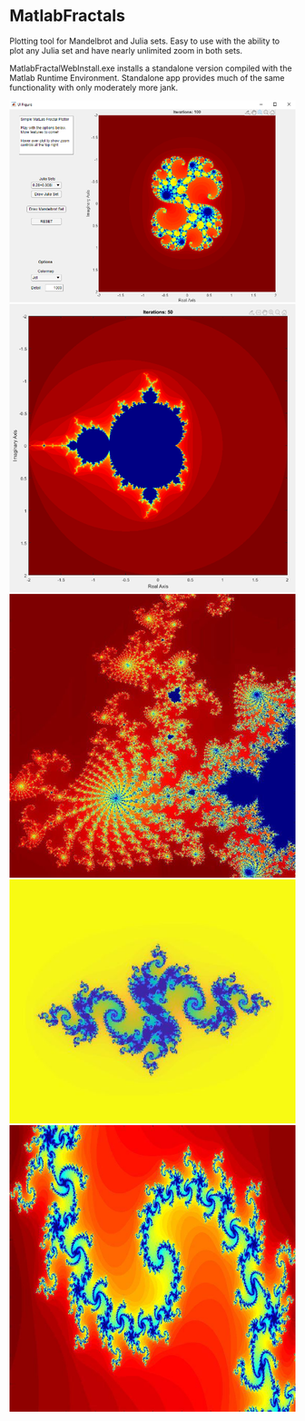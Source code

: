 # MatlabFractals
Plotting tool for Mandelbrot and Julia sets. Easy to use with the ability to plot any Julia set and have nearly unlimited zoom in both sets.

MatlabFractalWebInstall.exe installs a standalone version compiled with the Matlab Runtime Environment. Standalone app provides much of the same functionality with only moderately more jank.

<p align='center'>
  <img src='/Examples/Ex5.png'>
  <img src='/Examples/ex4.png'>
  <img src='/Examples/ex2.jpg'>
  <img src='/Examples/ex3.jpg'>
  <img src='/Examples/ex1.jpg'>
</p>
